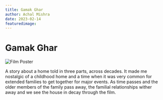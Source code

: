 ```yaml
---
title: Gamak Ghar
author: Achal Mishra
date: 2023-02-14
featuredimage:
---
```


# Gamak Ghar

![Film Poster](gamak-ghar.webp)

A story about a home told in three parts, across decades. It made me nostalgic of a childhood home and a time when it was very common for extended families to get together for major events. As time passes and the older members of the family pass away, the familial relationships wither away and we see the house in decay through the film.
